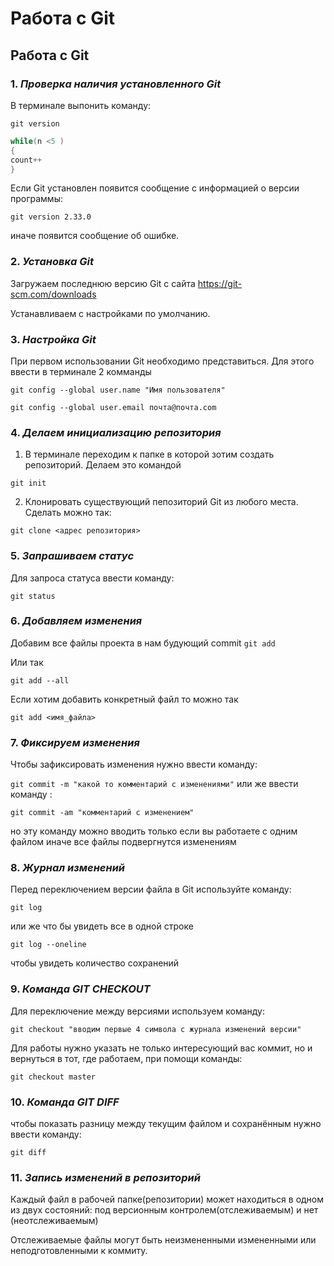 # Работа с Git
## Работа с Git

### 1. *Проверка наличия установленного Git*
В терминале выпонить команду:

 `git version`
```Java
while(n <5 )
{
count++
}
```
Если Git установлен появится сообщение с информацией о версии программы:

`git version 2.33.0`

иначе появится сообщение об ошибке.

### 2. *Установка Git*

Загружаем последнюю версию Git с сайта https://git-scm.com/downloads

Устанавливаем с настройками по умолчанию.

### 3. *Настройка Git*

При первом использовании Git необходимо представиться. Для этого ввести в терминале 2 комманды
```
git config --global user.name "Имя пользователя"

git config --global user.email почта@почта.com
```

### 4. *Делаем инициализацию репозитория*

1. В терминале переходим к папке в которой зотим создать репозиторий. Делаем это командой

`git init`

2. Клонировать существующий пепозиторий Git из любого места. Сделать можно так:
```
git clone <адрес репозитория>
```
### 5. *Запрашиваем статус*

Для запроса статуса ввести команду:

`git status`

### 6. *Добавляем изменения*

Добавим все файлы проекта в нам будующий commit
`git add `

Или так

`git add --all`

Если хотим добавить конкретный файл то можно так

`git add <имя_файла> `


### 7. *Фиксируем изменения*

Чтобы зафиксировать изменения нужно ввести команду:

`git commit -m "какой то комментарий с изменениями"`
или же ввести команду :

`git commit -am "комментарий с изменением"`

но эту команду можно вводить только если вы работаете с одним файлом иначе все файлы подвергнутся изменениям

### 8. *Журнал изменений* 

Перед переключением версии файла в Git
используйте команду: 

`git log`

или же что бы увидеть все в одной строке 

`git log --oneline`

 чтобы увидеть
количество сохранений


### 9. *Команда **GIT CHECKOUT***

Для переключение между версиями используем команду:

`git checkout "вводим первые 4 символа с журнала изменений версии"`

Для работы нужно указать не только
интересующий вас коммит, но и вернуться
в тот, где работаем, при помощи команды:

`git checkout master`

### 10. ***Команда GIT DIFF***

чтобы показать разницу между текущим файлом
и сохранённым нужно ввести команду:

`git diff`

### 11. ***Запись изменений в репозиторий***

Каждый файл в рабочей папке(репозитории) может находиться в одном из двух состояний: под версионным контролем(отслеживаемым) и нет (неотслеживаемым)

Отслеживаемые файлы могут быть неизмененными измененными или неподготовленными к коммиту.
